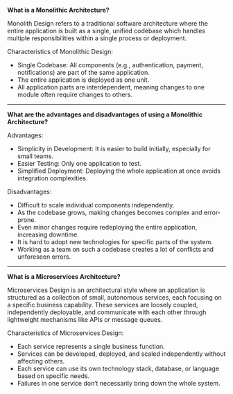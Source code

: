**What is a Monolithic Architecture?**

Monolith Design refers to a traditional software architecture where the entire application is built as a single, unified codebase which handles multiple responsibilities within a single process or deployment.

Characteristics of Monolithic Design:

- Single Codebase: All components (e.g., authentication, payment, notifications) are part of the same application.
- The entire application is deployed as one unit.
- All application parts are interdependent, meaning changes to one module often require changes to others.

----------------------------------------------------------------------------------------------------------------------------------------

**What are the advantages and disadvantages of using a Monolithic Architecture?**

Advantages:
- Simplicity in Development: It is easier to build initially, especially for small teams.
- Easier Testing: Only one application to test.
- Simplified Deployment: Deploying the whole application at once avoids integration complexities.

Disadvantages:
- Difficult to scale individual components independently.
- As the codebase grows, making changes becomes complex and error-prone.
- Even minor changes require redeploying the entire application, increasing downtime.
- It is hard to adopt new technologies for specific parts of the system.
- Working as a team on such a codebase creates a lot of conflicts and unforeseen errors.

----------------------------------------------------------------------------------------------------------------------------------------

**What is a Microservices Architecture?**

Microservices Design is an architectural style where an application is structured as a collection of small, autonomous services, each focusing on a specific business capability. These services are loosely coupled, independently deployable, and communicate with each other through lightweight mechanisms like APIs or message queues.

Characteristics of Microservices Design:

- Each service represents a single business function.
- Services can be developed, deployed, and scaled independently without affecting others.
- Each service can use its own technology stack, database, or language based on specific needs.
- Failures in one service don’t necessarily bring down the whole system.
